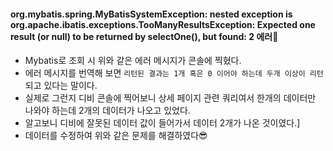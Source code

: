 #### org.mybatis.spring.MyBatisSystemException: nested exception is org.apache.ibatis.exceptions.TooManyResultsException: Expected one result (or null) to be returned by selectOne(), but found: 2 에러🛑
+ Mybatis로 조회 시 위와 같은 에러 메시지가 콘솔에 찍혔다.
+ 에러 메시지를 번역해 보면 `리턴된 결과는 1개 혹은 0 이어야 하는데 두개 이상이 리턴`되고 있다는 말이다.
+ 실제로 그런지 디비 콘솔에 찍어보니 상세 페이지 관련 쿼리여서 한개의 데이터만 나와야 하는데 2개의 데이터가 나오고 있었다.
+ 알고보니 디비에 잘못된 데이터 값이 들어가서 데이터 2개가 나온 것이였다.]
+ 데이터를 수정하여 위와 같은 문제를 해결하였다😎
